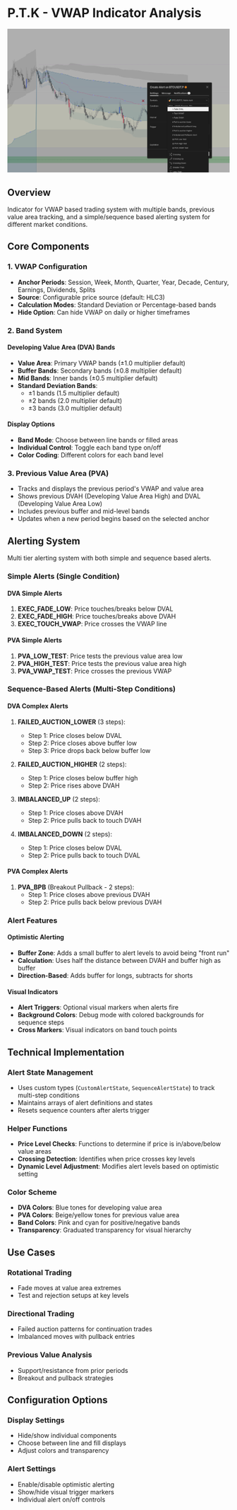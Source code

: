
# P.T.K - VWAP Indicator Analysis

![Screenshot](images/alerts_grab.png)

## Overview
Indicator for VWAP based trading system with multiple bands, previous value area tracking, and a simple/sequence based alerting system for different market conditions.

## Core Components

### 1. VWAP Configuration
- **Anchor Periods**: Session, Week, Month, Quarter, Year, Decade, Century, Earnings, Dividends, Splits
- **Source**: Configurable price source (default: HLC3)
- **Calculation Modes**: Standard Deviation or Percentage-based bands
- **Hide Option**: Can hide VWAP on daily or higher timeframes

### 2. Band System

#### Developing Value Area (DVA) Bands
- **Value Area**: Primary VWAP bands (±1.0 multiplier default)
- **Buffer Bands**: Secondary bands (±0.8 multiplier default)
- **Mid Bands**: Inner bands (±0.5 multiplier default)
- **Standard Deviation Bands**: 
  - ±1 bands (1.5 multiplier default)
  - ±2 bands (2.0 multiplier default)
  - ±3 bands (3.0 multiplier default)

#### Display Options
- **Band Mode**: Choose between line bands or filled areas
- **Individual Control**: Toggle each band type on/off
- **Color Coding**: Different colors for each band level

### 3. Previous Value Area (PVA)
- Tracks and displays the previous period's VWAP and value area
- Shows previous DVAH (Developing Value Area High) and DVAL (Developing Value Area Low)
- Includes previous buffer and mid-level bands
- Updates when a new period begins based on the selected anchor

## Alerting System

Multi tier alerting system with both simple and sequence based alerts.

### Simple Alerts (Single Condition)

#### DVA Simple Alerts
1. **EXEC_FADE_LOW**: Price touches/breaks below DVAL
2. **EXEC_FADE_HIGH**: Price touches/breaks above DVAH  
3. **EXEC_TOUCH_VWAP**: Price crosses the VWAP line

#### PVA Simple Alerts
1. **PVA_LOW_TEST**: Price tests the previous value area low
2. **PVA_HIGH_TEST**: Price tests the previous value area high
3. **PVA_VWAP_TEST**: Price crosses the previous VWAP

### Sequence-Based Alerts (Multi-Step Conditions)

#### DVA Complex Alerts
1. **FAILED_AUCTION_LOWER** (3 steps):
   - Step 1: Price closes below DVAL
   - Step 2: Price closes above buffer low
   - Step 3: Price drops back below buffer low

2. **FAILED_AUCTION_HIGHER** (2 steps):
   - Step 1: Price closes below buffer high
   - Step 2: Price rises above DVAH

3. **IMBALANCED_UP** (2 steps):
   - Step 1: Price closes above DVAH
   - Step 2: Price pulls back to touch DVAH

4. **IMBALANCED_DOWN** (2 steps):
   - Step 1: Price closes below DVAL
   - Step 2: Price pulls back to touch DVAL

#### PVA Complex Alerts
1. **PVA_BPB** (Breakout Pullback - 2 steps):
   - Step 1: Price closes above previous DVAH
   - Step 2: Price pulls back below previous DVAH

### Alert Features

#### Optimistic Alerting
- **Buffer Zone**: Adds a small buffer to alert levels to avoid being "front run"
- **Calculation**: Uses half the distance between DVAH and buffer high as buffer
- **Direction-Based**: Adds buffer for longs, subtracts for shorts

#### Visual Indicators
- **Alert Triggers**: Optional visual markers when alerts fire
- **Background Colors**: Debug mode with colored backgrounds for sequence steps
- **Cross Markers**: Visual indicators on band touch points

## Technical Implementation

### Alert State Management
- Uses custom types (`CustomAlertState`, `SequenceAlertState`) to track multi-step conditions
- Maintains arrays of alert definitions and states
- Resets sequence counters after alerts trigger

### Helper Functions
- **Price Level Checks**: Functions to determine if price is in/above/below value areas
- **Crossing Detection**: Identifies when price crosses key levels
- **Dynamic Level Adjustment**: Modifies alert levels based on optimistic setting

### Color Scheme
- **DVA Colors**: Blue tones for developing value area
- **PVA Colors**: Beige/yellow tones for previous value area  
- **Band Colors**: Pink and cyan for positive/negative bands
- **Transparency**: Graduated transparency for visual hierarchy

## Use Cases

### Rotational Trading
- Fade moves at value area extremes
- Test and rejection setups at key levels

### Directional Trading  
- Failed auction patterns for continuation trades
- Imbalanced moves with pullback entries

### Previous Value Analysis
- Support/resistance from prior periods
- Breakout and pullback strategies

## Configuration Options

### Display Settings
- Hide/show individual components
- Choose between line and fill displays
- Adjust colors and transparency

### Alert Settings
- Enable/disable optimistic alerting
- Show/hide visual trigger markers
- Individual alert on/off controls

